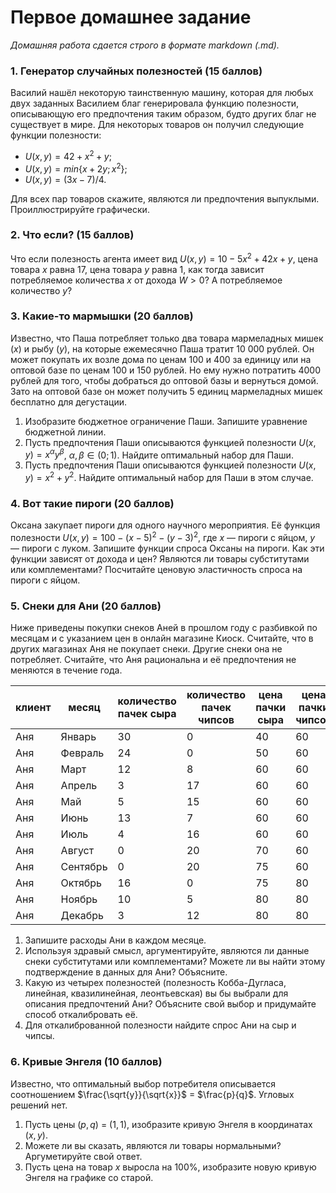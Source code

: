 # Первое домашнее задание

*Домашняя работа сдается строго в формате markdown (.md).*

###  1. Генератор случайных полезностей (15 баллов)

Василий нашёл некоторую таинственную машину, которая для любых двух заданных Василием благ генерировала функцию полезности, описывающую его предпочтения таким образом, будто других благ не существует в мире. Для некоторых товаров он получил следующие функции полезности:

* $U(x,y) = 42 + x^2 + y$;
* $U(x,y) = min\{x+2y; x^2\}$;
* $U(x,y) = (3x-7)/4$.
  
Для всех пар товаров скажите, являются ли предпочтения выпуклыми. Проиллюстрируйте графически. 

###  2. Что если? (15 баллов)

Что если полезность агента имеет вид $U(x,y) = 10-5x^2 + 42x + y$, цена товара $x$ равна 17, цена товара $y$ равна 1, как тогда зависит потребляемое количества $x$ от дохода $W > 0$? А потребляемое количество $y$?

###  3. Какие-то мармышки (20 баллов)

Известно, что Паша потребляет только два товара мармеладных мишек ($x$) и рыбу ($y$), на которые ежемесячно Паша тратит 10 000 рублей. Он может покупать их возле дома по ценам 100 и 400 за единицу или на оптовой базе по ценам 100 и 150 рублей. Но ему нужно потратить 4000 рублей для того, чтобы добраться до оптовой базы и вернуться домой. Зато на оптовой базе он может получить 5 единиц мармеладных мишек бесплатно для дегустации. 

1. Изобразите бюджетное ограничение Паши. Запишите уравнение бюджетной линии. 
2. Пусть предпочтения Паши описываются функцией полезности $U(x,y) = x^{\alpha} y^{\beta}$, $\alpha, \beta \in (0;1)$. Найдите оптимальный набор для Паши. 
3. Пусть предпочтения Паши описываются функцией полезности $U(x,y) = x^2 +  y^2$. Найдите оптимальный набор для Паши в этом случае. 

###  4. Вот такие пироги (20 баллов)

Оксана закупает пироги для одного научного мероприятия. Её функция полезности $U(x,y) = 100 - (x-5)^2 - (y-3)^2$, где $x$ — пироги с яйцом,  $y$ — пироги с луком. Запишите функции спроса Оксаны на пироги. Как эти функции зависят от дохода и цен? Являются ли товары субститутами или комплементами? Посчитайте ценовую эластичность спроса на пироги с яйцом. 

###  5. Снеки для Ани (20 баллов)

Ниже приведены покупки снеков Аней в прошлом году с разбивкой по месяцам и с указанием цен в онлайн магазине Киоск. Считайте, что в других магазинах Аня не покупает снеки. Другие снеки она не потребляет. Считайте, что Аня рациональна и её предпочтения не меняются в течение года. 

| клиент | месяц | количество пачек сыра | количество пачек чипсов | цена пачки сыра | цена пачки чипсов |
|----------|----------|----------|----------|----------|----------|
| Аня | Январь | 30 | 0 | 40 | 60 |
| Аня | Февраль | 24 | 0 | 50 | 60 |
| Аня | Март | 12 | 8 | 60 | 60 |
| Аня | Апрель | 3| 17 | 60 | 60 |
| Аня | Май | 5 | 15 | 60 | 60 |
| Аня | Июнь | 13 | 7 | 60 | 60 |
| Аня | Июль | 4 | 16 | 60 | 60 |
| Аня | Август | 0 | 20 | 70 | 60 |
| Аня | Сентябрь | 0 | 20 | 75 | 60 |
| Аня | Октябрь | 16 | 0 | 75 | 80 |
| Аня | Ноябрь | 10 | 5 | 80 | 80 |
| Аня | Декабрь | 3 | 12 | 80 | 80 |

1. Запишите расходы Ани в каждом месяце. 
2. Используя здравый смысл, аргументируйте, являются ли данные снеки субститутами или комплементами? Можете ли вы найти этому подтверждение в данных для Ани? Объясните.
3. Какую из четырех полезностей (полезность Кобба-Дугласа, линейная, квазилинейная, леонтьевская) вы бы выбрали для описания предпочтений Ани? Объясните свой выбор и придумайте способ откалибровать её.
4. Для откалиброванной полезности найдите спрос Ани на сыр и чипсы. 

###  6.  Кривые Энгеля (10 баллов)

Известно, что оптимальный выбор потребителя описывается соотношением $\frac{\sqrt{y}}{\sqrt{x}}$ = $\frac{p}{q}$. Угловых решений нет. 
1. Пусть цены $(p,q)$ = $(1,1)$, изобразите кривую Энгеля в координатах $(x,y)$. 
2. Можете ли вы сказать, являются ли товары нормальными? Аргуметируйте свой ответ.
3. Пусть цена на товар $x$ выросла на 100%, изобразите новую кривую Энгеля на графике со старой. 